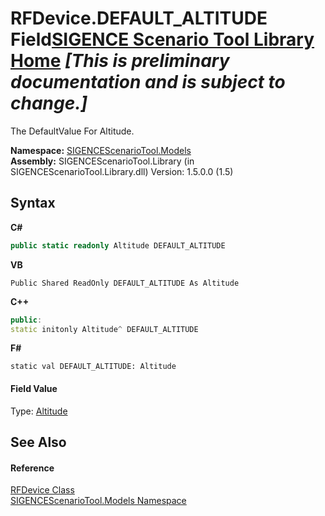 # RFDevice.DEFAULT_ALTITUDE Field<a href="https://github.com/ObiWanLansi/SIGENCE-Scenario-Tool">SIGENCE Scenario Tool Library Home</a> _**\[This is preliminary documentation and is subject to change.\]**_

The DefaultValue For Altitude.

**Namespace:**&nbsp;<a href="f93b21e6-e11a-5c2f-6a3f-e615945fd019.md">SIGENCEScenarioTool.Models</a><br />**Assembly:**&nbsp;SIGENCEScenarioTool.Library (in SIGENCEScenarioTool.Library.dll) Version: 1.5.0.0 (1.5)

## Syntax

**C#**<br />
``` C#
public static readonly Altitude DEFAULT_ALTITUDE
```

**VB**<br />
``` VB
Public Shared ReadOnly DEFAULT_ALTITUDE As Altitude
```

**C++**<br />
``` C++
public:
static initonly Altitude^ DEFAULT_ALTITUDE
```

**F#**<br />
``` F#
static val DEFAULT_ALTITUDE: Altitude
```


#### Field Value
Type: <a href="1d120d8f-9939-0272-9eee-073ecbd9c109.md">Altitude</a>

## See Also


#### Reference
<a href="a824a6f0-dedb-4d3f-8139-8c48872258ae.md">RFDevice Class</a><br /><a href="f93b21e6-e11a-5c2f-6a3f-e615945fd019.md">SIGENCEScenarioTool.Models Namespace</a><br />